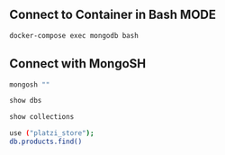 ## Connect to Container in Bash MODE

```sh
docker-compose exec mongodb bash
```

## Connect with MongoSH
```sh
mongosh ""
```

```sh
show dbs
```

```sh
show collections
```

```sh
use ("platzi_store");
db.products.find()
```
